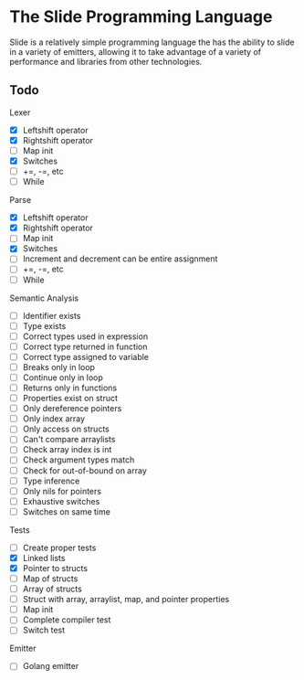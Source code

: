 # The Slide Programming Language
Slide is a relatively simple programming language the has the ability to slide in a variety
of emitters, allowing it to take advantage of a variety of performance and libraries from
other technologies.

## Todo
Lexer
- [x] Leftshift operator
- [x] Rightshift operator
- [ ] Map init
- [x] Switches
- [ ] +=, -=, etc
- [ ] While

Parse
- [x] Leftshift operator
- [x] Rightshift operator
- [ ] Map init
- [x] Switches
- [ ] Increment and decrement can be entire assignment
- [ ] +=, -=, etc
- [ ] While

Semantic Analysis
- [ ] Identifier exists
- [ ] Type exists
- [ ] Correct types used in expression
- [ ] Correct type returned in function
- [ ] Correct type assigned to variable
- [ ] Breaks only in loop
- [ ] Continue only in loop
- [ ] Returns only in functions
- [ ] Properties exist on struct
- [ ] Only dereference pointers
- [ ] Only index array
- [ ] Only access on structs
- [ ] Can't compare arraylists
- [ ] Check array index is int
- [ ] Check argument types match
- [ ] Check for out-of-bound on array
- [ ] Type inference
- [ ] Only nils for pointers
- [ ] Exhaustive switches
- [ ] Switches on same time

Tests
- [ ] Create proper tests
- [x] Linked lists
- [x] Pointer to structs
- [ ] Map of structs
- [ ] Array of structs
- [ ] Struct with array, arraylist, map, and pointer properties
- [ ] Map init
- [ ] Complete compiler test
- [ ] Switch test

Emitter
- [ ] Golang emitter
